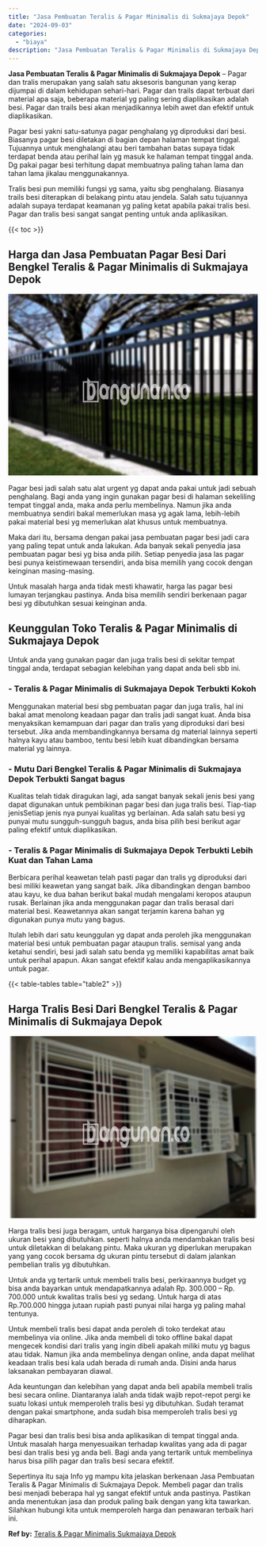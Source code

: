 ```yaml
---
title: "Jasa Pembuatan Teralis & Pagar Minimalis di Sukmajaya Depok"
date: "2024-09-03"
categories: 
  - "biaya"
description: "Jasa Pembuatan Teralis & Pagar Minimalis di Sukmajaya Depok. Sepertinya itu saja Info yg mampu kita jelaskan berkenaan Jasa Pembuatan Teralis & Pagar Minimal..."
---
```


**Jasa Pembuatan Teralis & Pagar Minimalis di Sukmajaya Depok** – Pagar dan tralis merupakan yang salah satu aksesoris bangunan yang kerap dijumpai di dalam kehidupan sehari-hari. Pagar dan trails dapat terbuat dari material apa saja, beberapa material yg paling sering diaplikasikan adalah besi. Pagar dan trails besi akan menjadikannya lebih awet dan efektif untuk diaplikasikan.

Pagar besi yakni satu-satunya pagar penghalang yg diproduksi dari besi. Biasanya pagar besi diletakan di bagian depan halaman tempat tinggal. Tujuannya untuk menghalangi atau beri tambahan batas supaya tidak terdapat benda atau perihal lain yg masuk ke halaman tempat tinggal anda. Dg pakai pagar besi terhitung dapat membuatnya paling tahan lama dan tahan lama jikalau menggunakannya.

Tralis besi pun memiliki fungsi yg sama, yaitu sbg penghalang. Biasanya trails besi diterapkan di belakang pintu atau jendela. Salah satu tujuannya adalah supaya terdapat keamanan yg paling ketat apabila pakai tralis besi. Pagar dan tralis besi sangat sangat penting untuk anda aplikasikan.

{{< toc >}}

## Harga dan Jasa Pembuatan Pagar Besi Dari Bengkel Teralis & Pagar Minimalis di Sukmajaya Depok

![Jasa Pembuatan Teralis & Pagar Minimalis di Sukmajaya Depok](/images/pagar-minimalis-murah-68.png)

Pagar besi jadi salah satu alat urgent yg dapat anda pakai untuk jadi sebuah penghalang. Bagi anda yang ingin gunakan pagar besi di halaman sekeliling tempat tinggal anda, maka anda perlu membelinya. Namun jika anda membuatnya sendiri bakal memerlukan masa yg agak lama, lebih-lebih pakai material besi yg memerlukan alat khusus untuk membuatnya.

Maka dari itu, bersama dengan pakai jasa pembuatan pagar besi jadi cara yang paling tepat untuk anda lakukan. Ada banyak sekali penyedia jasa pembuatan pagar besi yg bisa anda pilih. Setiap penyedia jasa las pagar besi punya keistimewaan tersendiri, anda bisa memilih yang cocok dengan keinginan masing-masing.

Untuk masalah harga anda tidak mesti khawatir, harga las pagar besi lumayan terjangkau pastinya. Anda bisa memilih sendiri berkenaan pagar besi yg dibutuhkan sesuai keinginan anda.

## Keunggulan Toko Teralis & Pagar Minimalis di Sukmajaya Depok

Untuk anda yang gunakan pagar dan juga tralis besi di sekitar tempat tinggal anda, terdapat sebagian kelebihan yang dapat anda beli sbb ini.

### \- Teralis & Pagar Minimalis di Sukmajaya Depok Terbukti Kokoh

Menggunakan material besi sbg pembuatan pagar dan juga tralis, hal ini bakal amat menolong keadaan pagar dan tralis jadi sangat kuat. Anda bisa menyaksikan kemampuan dari pagar dan tralis yang diproduksi dari besi tersebut. Jika anda membandingkannya bersama dg material lainnya seperti halnya kayu atau bamboo, tentu besi lebih kuat dibandingkan bersama material yg lainnya.

### \- Mutu Dari Bengkel Teralis & Pagar Minimalis di Sukmajaya Depok Terbukti Sangat bagus

Kualitas telah tidak diragukan lagi, ada sangat banyak sekali jenis besi yang dapat digunakan untuk pembikinan pagar besi dan juga tralis besi. Tiap-tiap jenisSetiap jenis nya punyai kualitas yg berlainan. Ada salah satu besi yg punyai mutu sungguh-sungguh bagus, anda bisa pilih besi berikut agar paling efektif untuk diaplikasikan.

### \- Teralis & Pagar Minimalis di Sukmajaya Depok Terbukti Lebih Kuat dan Tahan Lama

Berbicara perihal keawetan telah pasti pagar dan tralis yg diproduksi dari besi miliki keawetan yang sangat baik. Jika dibandingkan dengan bamboo atau kayu, ke dua bahan berikut bakal mudah mengalami keropos ataupun rusak. Berlainan jika anda menggunakan pagar dan tralis berasal dari material besi. Keawetannya akan sangat terjamin karena bahan yg digunakan punya mutu yang bagus.

Itulah lebih dari satu keunggulan yg dapat anda peroleh jika menggunakan material besi untuk pembuatan pagar ataupun tralis. semisal yang anda ketahui sendiri, besi jadi salah satu benda yg memiliki kapabilitas amat baik untuk perihal apapun. Akan sangat efektif kalau anda mengaplikasikannya untuk pagar.

{{< table-tables table="table2" >}}

## Harga Tralis Besi Dari Bengkel Teralis & Pagar Minimalis di Sukmajaya Depok

![Jasa Pembuatan Teralis & Pagar Minimalis di Sukmajaya Depok](/images/teralis-minimalis-murah-23.png)

Harga tralis besi juga beragam, untuk harganya bisa dipengaruhi oleh ukuran besi yang dibutuhkan. seperti halnya anda mendambakan tralis besi untuk diletakkan di belakang pintu. Maka ukuran yg diperlukan merupakan yang yang cocok bersama dg ukuran pintu tersebut di dalam jalankan pembelian tralis yg dibutuhkan.

Untuk anda yg tertarik untuk membeli tralis besi, perkiraannya budget yg bisa anda bayarkan untuk mendapatkannya adalah Rp. 300.000 – Rp. 700.000 untuk kwalitas tralis besi yg sedang. Untuk harga di atas Rp.700.000 hingga jutaan rupiah pasti punyai nilai harga yg paling mahal tentunya.

Untuk membeli tralis besi dapat anda peroleh di toko terdekat atau membelinya via online. Jika anda membeli di toko offline bakal dapat mengecek kondisi dari tralis yang ingin dibeli apakah miliki mutu yg bagus atau tidak. Namun jika anda membelinya dengan online, anda dapat melihat keadaan tralis besi kala udah berada di rumah anda. Disini anda harus laksanakan pembayaran diawal.

Ada keuntungan dan kelebihan yang dapat anda beli apabila membeli tralis besi secara online. Diantaranya ialah anda tidak wajib repot-repot pergi ke suatu lokasi untuk memperoleh tralis besi yg dibutuhkan. Sudah teramat dengan pakai smartphone, anda sudah bisa memperoleh tralis besi yg diharapkan.

Pagar besi dan tralis besi bisa anda aplikasikan di tempat tinggal anda. Untuk masalah harga menyesuaikan terhadap kwalitas yang ada di pagar besi dan tralis besi yg anda beli. Bagi anda yang tertarik untuk membelinya harus bisa pilih pagar dan tralis besi secara efektif.

Sepertinya itu saja Info yg mampu kita jelaskan berkenaan Jasa Pembuatan Teralis & Pagar Minimalis di Sukmajaya Depok. Membeli pagar dan tralis besi menjadi beberapa hal yg sangat efektif untuk anda pastinya. Pastikan anda menentukan jasa dan produk paling baik dengan yang kita tawarkan. Silahkan hubungi kita untuk memperoleh harga dan penawaran terbaik hari ini.

**Ref by:** [Teralis & Pagar Minimalis Sukmajaya Depok](https://id.wikipedia.org/wiki/Teralis)
